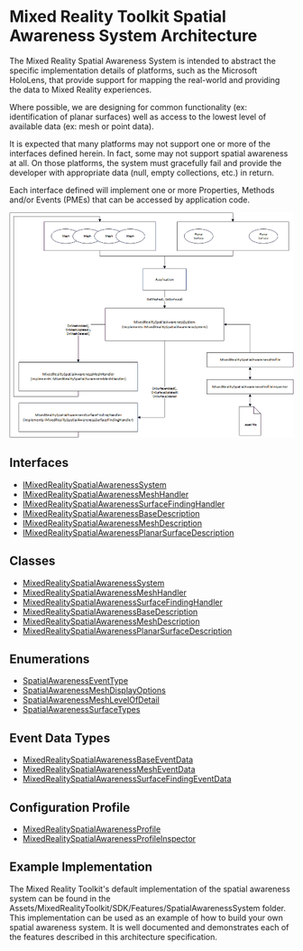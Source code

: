 # Mixed Reality Toolkit Spatial Awareness System Architecture

The Mixed Reality Spatial Awareness System is intended to abstract the specific implementation details of platforms, such as the Microsoft HoloLens, that provide support for mapping the real-world and providing the data to Mixed Reality experiences.

Where possible, we are designing for common functionality (ex: identification of planar surfaces) well as access to the lowest level of available data (ex: mesh or point data).

It is expected that many platforms may not support one or more of the interfaces defined herein. In fact, some may not support spatial awareness at all. On those platforms, the system must gracefully fail and provide the developer with appropriate data (null, empty collections, etc.) in return.

Each interface defined will implement one or more Properties, Methods and/or Events (PMEs) that can be accessed by application code.

<img src="Images/SpatialAwarenessSystemArchitecture.png">

## Interfaces

- [IMixedRealitySpatialAwarenessSystem](./IMixedRealitySpatialAwarenessSystem.md)
- [IMixedRealitySpatialAwarenessMeshHandler](./IMixedRealitySpatialAwarenessMeshHandler.md)
- [IMixedRealitySpatialAwarenessSurfaceFindingHandler](./IMixedRealitySpatialAwarenessSurfaceFindingHandler.md)
- [IMixedRealitySpatialAwarenessBaseDescription](./IMixedRealitySpatialAwarenessBaseDescription.md)
- [IMixedRealitySpatialAwarenessMeshDescription](./IMixedRealitySpatialAwarenessMeshDescription.md)
- [IMixedRealitySpatialAwarenessPlanarSurfaceDescription](./IMixedRealitySpatialAwarenessPlanarSurfaceDescription.md)

## Classes

- [MixedRealitySpatialAwarenessSystem](./MixedRealitySpatialAwarenessSystem.md)
- [MixedRealitySpatialAwarenessMeshHandler](./MixedRealitySpatialAwarenessMeshHandler.md)
- [MixedRealitySpatialAwarenessSurfaceFindingHandler](./MixedRealitySpatialAwarenessSurfaceFindingHandler.md)
- [MixedRealitySpatialAwarenessBaseDescription](./MixedRealitySpatialAwarenessBaseDescription.md)
- [MixedRealitySpatialAwarenessMeshDescription](./MixedRealitySpatialAwarenessMeshDescription.md)
- [MixedRealitySpatialAwarenessPlanarSurfaceDescription](./MixedRealitySpatialAwarenessPlanarSurfaceDescription.md)

## Enumerations

- [SpatialAwarenessEventType](./SpatialAwarenessEventType.md)
- [SpatialAwarenessMeshDisplayOptions](./SpatialAwarenessMeshDisplayOptions.md)
- [SpatialAwarenessMeshLevelOfDetail](./SpatialAwarenessMeshLevelOfDetail.md)
- [SpatialAwarenessSurfaceTypes](./SpatialAwarenessSurfaceTypes.md)

## Event Data Types

- [MixedRealitySpatialAwarenessBaseEventData](./MixedRealitySpatialAwarenessBaseEventData.md)
- [MixedRealitySpatialAwarenessMeshEventData](./MixedRealitySpatialAwarenessMeshEventData.md)
- [MixedRealitySpatialAwarenessSurfaceFindingEventData](./MixedRealitySpatialAwarenessSurfaceFindingEventData.md)

## Configuration Profile

- [MixedRealitySpatialAwarenessProfile](./MixedRealitySpatialAwarenessProfile.md)
- [MixedRealitySpatialAwarenessProfileInspector](./MixedRealitySpatialAwarenessProfileInspector/md)
 
## Example Implementation

The Mixed Reality Toolkit's default implementation of the spatial awareness system can be found in the Assets/MixedRealityToolkit/SDK/Features/SpatialAwarenessSystem folder. This implementation can be used as an example of how to build your own spatial awareness system. It is well documented and demonstrates each of the features described in this architecture specification.

